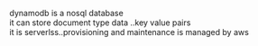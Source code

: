 dynamodb is a nosql database  
it can store document type data ..key value pairs  
it is serverlss..provisioning and maintenance is managed by aws  


